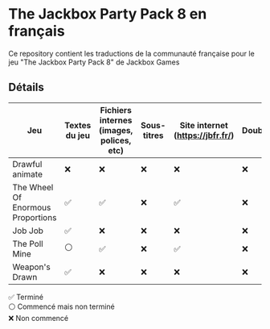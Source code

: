 # The Jackbox Party Pack 8 en français

Ce repository contient les traductions de la communauté française pour le jeu "The Jackbox Party Pack 8" de Jackbox Games

## Détails

| Jeu  | Textes du jeu | Fichiers internes (images, polices, etc) | Sous-titres | Site internet (https://jbfr.fr/) | Doublage | Crédits |
| ------------- | ------------- | ------------- | ------------- | ------------- | ------------- | ------------- | 
| Drawful animate  | ❌ | ❌ | ❌ | ❌ | ❌ | |
| The Wheel Of Enormous Proportions  | ✅ | ✅ | ❌ | ✅ | ❌ | | MisterShaokahn, Skyion le faerie, [Alexis](https://github.com/AlexisL61) et Elyssej
| Job Job  | ✅ | ❌ | ❌ | ❌ | ❌ | [Alexis](https://github.com/AlexisL61) |
| The Poll Mine  | ⚪ | ✅ | ❌ | ✅ | ❌ | Pachat, [Alexis](https://github.com/AlexisL61) et fizzrocks |
| Weapon's Drawn | ✅ | ❌ | ❌ | ❌ | ❌ | MisterShaokahn |

✅ Terminé</br>
⚪ Commencé mais non terminé</br>
❌ Non commencé
